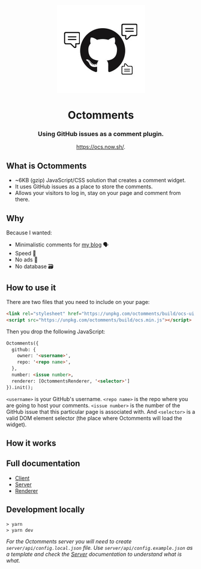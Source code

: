 <div align="center"><img src="./_assets/logo.jpg" /></div>

<h1 align="center">Octomments</h1>

<h3 align="center">Using GitHub issues as a comment plugin.</h3>

<p align="center"><a href="https://ocs.now.sh/">https://ocs.now.sh/</a>.</p>

## What is Octomments

* ~6KB (gzip) JavaScript/CSS solution that creates a comment widget.
* It uses GitHub issues as a place to store the comments.
* Allows your visitors to log in, stay on your page and comment from there.

## Why

Because I wanted:

* Minimalistic comments for [my blog](https://krasimirtsonev.com/blog) 🗣️
* Speed 🏇
* No ads 🚫
* No database 🗃️

## How to use it

There are two files that you need to include on your page:

```html
<link rel="stylesheet" href="https://unpkg.com/octomments/build/ocs-ui.min.css" />
<script src="https://unpkg.com/octomments/build/ocs.min.js"></script>
```

Then you drop the following JavaScript:

```html
Octomments({
  github: {
    owner: '<username>',
    repo: '<repo name>',
  },
  number: <issue number>,
  renderer: [OctommentsRenderer, '<selector>']
}).init();
```

`<username>` is your GitHub's username. `<repo name>` is the repo where you are going to host your comments. `<issue number>` is the number of the GitHub issue that this particular page is associated with. And `<selector>` is a valid DOM element selector (the place where Octomments will load the widget).

## How it works

## Full documentation

* [Client](./client/README.md)
* [Server](./server/README.md)
* [Renderer](./renderer/README.md)

## Development locally

```
> yarn
> yarn dev
```

_For the Octomments server you will need to create `server/api/config.local.json` file. Use `server/api/config.example.json` as a template and check the [Server](./server/README.md) documentation to understand what is what._
